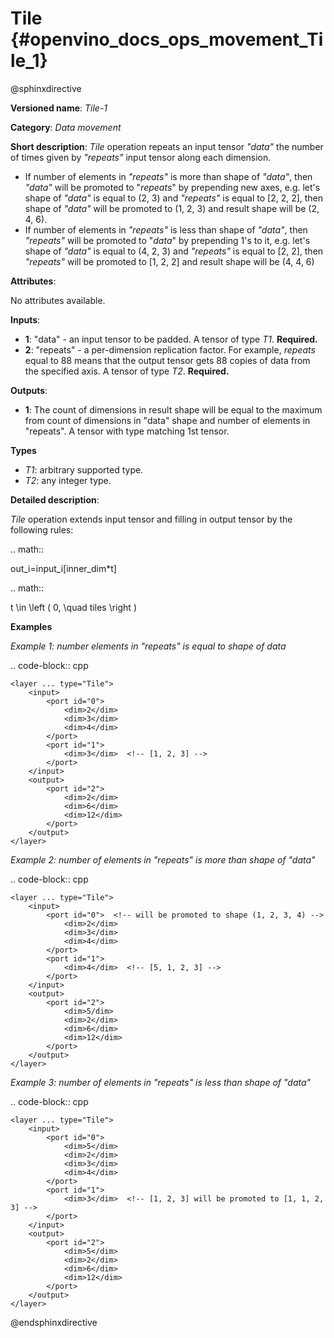 # Tile {#openvino_docs_ops_movement_Tile_1}

@sphinxdirective

**Versioned name**: *Tile-1*

**Category**: *Data movement*

**Short description**: *Tile* operation repeats an input tensor *"data"* the number of times given by *"repeats"* input tensor along each dimension.

* If number of elements in *"repeats"* is more than shape of *"data"*, then *"data"* will be promoted to "*repeats*" by prepending new axes, e.g. let's shape of *"data"* is equal to (2, 3) and *"repeats"* is equal to [2, 2, 2], then shape of *"data"* will be promoted to (1, 2, 3) and result shape will be (2, 4, 6).
* If number of elements in *"repeats"* is less than shape of *"data"*, then *"repeats"* will be promoted to "*data*" by prepending 1's to it, e.g. let's shape of *"data"* is equal to (4, 2, 3) and *"repeats"* is equal to [2, 2], then *"repeats"* will be promoted to [1, 2, 2] and result shape will be (4, 4, 6)

**Attributes**:

No attributes available.

**Inputs**:

* **1**: "data" - an input tensor to be padded. A tensor of type *T1*. **Required.**
* **2**: "repeats" - a per-dimension replication factor. For example, *repeats* equal to 88 means that the output tensor gets 88 copies of data from the specified axis. A tensor of type *T2*. **Required.**

**Outputs**:

* **1**: The count of dimensions in result shape will be equal to the maximum from count of dimensions in "data" shape and number of elements in "repeats". A tensor with type matching 1st tensor.

**Types**

* *T1*: arbitrary supported type.
* *T2*: any integer type.

**Detailed description**:

*Tile* operation extends input tensor and filling in output tensor by the following rules:

.. math:: 

   out_i=input_i[inner_dim*t]
   
.. math::

   t \in \left ( 0, \quad tiles \right )

**Examples**

*Example 1: number elements in "repeats" is equal to shape of data*

.. code-block:: cpp

    <layer ... type="Tile">
        <input>
            <port id="0">
                <dim>2</dim>
                <dim>3</dim>
                <dim>4</dim>
            </port>
            <port id="1">
                <dim>3</dim>  <!-- [1, 2, 3] -->
            </port>
        </input>
        <output>
            <port id="2">
                <dim>2</dim>
                <dim>6</dim>
                <dim>12</dim>
            </port>
        </output>
    </layer>

*Example 2: number of elements in "repeats" is more than shape of "data"*

.. code-block:: cpp 

    <layer ... type="Tile">
        <input>
            <port id="0">  <!-- will be promoted to shape (1, 2, 3, 4) -->
                <dim>2</dim>
                <dim>3</dim>
                <dim>4</dim>
            </port>
            <port id="1">
                <dim>4</dim>  <!-- [5, 1, 2, 3] -->
            </port>
        </input>
        <output>
            <port id="2">
                <dim>5/dim>
                <dim>2</dim>
                <dim>6</dim>
                <dim>12</dim>
            </port>
        </output>
    </layer>

*Example 3: number of elements in "repeats" is less than shape of "data"*

.. code-block:: cpp

    <layer ... type="Tile">
        <input>
            <port id="0">
                <dim>5</dim>
                <dim>2</dim>
                <dim>3</dim>
                <dim>4</dim>
            </port>
            <port id="1">
                <dim>3</dim>  <!-- [1, 2, 3] will be promoted to [1, 1, 2, 3] -->
            </port>
        </input>
        <output>
            <port id="2">
                <dim>5</dim>
                <dim>2</dim>
                <dim>6</dim>
                <dim>12</dim>
            </port>
        </output>
    </layer>

@endsphinxdirective

